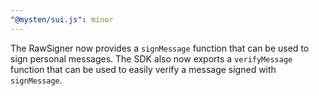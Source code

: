 ```yaml
---
"@mysten/sui.js": minor
---
```


The RawSigner now provides a `signMessage` function that can be used to sign personal messages. The SDK also now exports a `verifyMessage` function that can be used to easily verify a message signed with `signMessage`.
